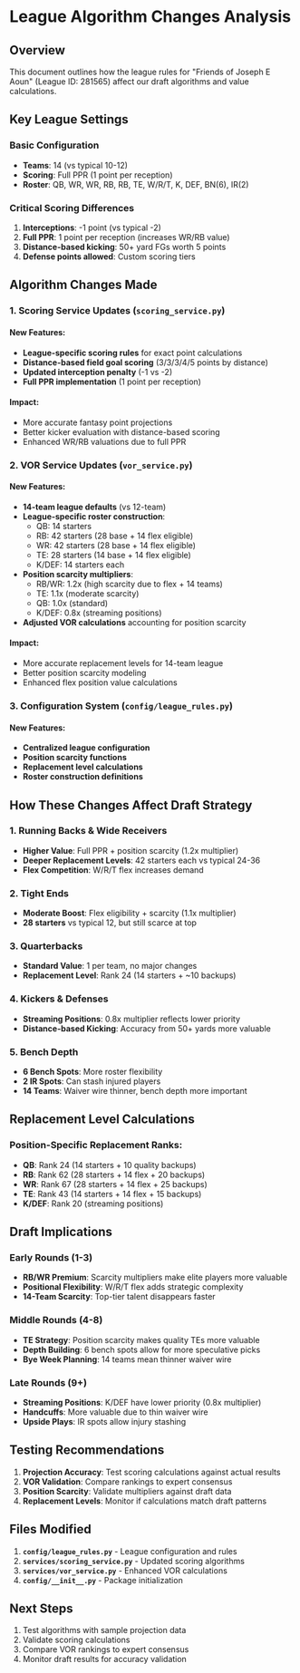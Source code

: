 # League Algorithm Changes Analysis

## Overview
This document outlines how the league rules for "Friends of Joseph E Aoun" (League ID: 281565) affect our draft algorithms and value calculations.

## Key League Settings

### Basic Configuration
- **Teams**: 14 (vs typical 10-12)
- **Scoring**: Full PPR (1 point per reception)
- **Roster**: QB, WR, WR, RB, RB, TE, W/R/T, K, DEF, BN(6), IR(2)

### Critical Scoring Differences
1. **Interceptions**: -1 point (vs typical -2)
2. **Full PPR**: 1 point per reception (increases WR/RB value)
3. **Distance-based kicking**: 50+ yard FGs worth 5 points
4. **Defense points allowed**: Custom scoring tiers

## Algorithm Changes Made

### 1. Scoring Service Updates (`scoring_service.py`)

#### New Features:
- **League-specific scoring rules** for exact point calculations
- **Distance-based field goal scoring** (3/3/3/4/5 points by distance)
- **Updated interception penalty** (-1 vs -2)
- **Full PPR implementation** (1 point per reception)

#### Impact:
- More accurate fantasy point projections
- Better kicker evaluation with distance-based scoring
- Enhanced WR/RB valuations due to full PPR

### 2. VOR Service Updates (`vor_service.py`)

#### New Features:
- **14-team league defaults** (vs 12-team)
- **League-specific roster construction**:
  - QB: 14 starters
  - RB: 42 starters (28 base + 14 flex eligible)
  - WR: 42 starters (28 base + 14 flex eligible)  
  - TE: 28 starters (14 base + 14 flex eligible)
  - K/DEF: 14 starters each
- **Position scarcity multipliers**:
  - RB/WR: 1.2x (high scarcity due to flex + 14 teams)
  - TE: 1.1x (moderate scarcity)
  - QB: 1.0x (standard)
  - K/DEF: 0.8x (streaming positions)
- **Adjusted VOR calculations** accounting for position scarcity

#### Impact:
- More accurate replacement levels for 14-team league
- Better position scarcity modeling
- Enhanced flex position value calculations

### 3. Configuration System (`config/league_rules.py`)

#### New Features:
- **Centralized league configuration**
- **Position scarcity functions**
- **Replacement level calculations**
- **Roster construction definitions**

## How These Changes Affect Draft Strategy

### 1. Running Backs & Wide Receivers
- **Higher Value**: Full PPR + position scarcity (1.2x multiplier)
- **Deeper Replacement Levels**: 42 starters each vs typical 24-36
- **Flex Competition**: W/R/T flex increases demand

### 2. Tight Ends  
- **Moderate Boost**: Flex eligibility + scarcity (1.1x multiplier)
- **28 starters** vs typical 12, but still scarce at top

### 3. Quarterbacks
- **Standard Value**: 1 per team, no major changes
- **Replacement Level**: Rank 24 (14 starters + ~10 backups)

### 4. Kickers & Defenses
- **Streaming Positions**: 0.8x multiplier reflects lower priority
- **Distance-based Kicking**: Accuracy from 50+ yards more valuable

### 5. Bench Depth
- **6 Bench Spots**: More roster flexibility
- **2 IR Spots**: Can stash injured players
- **14 Teams**: Waiver wire thinner, bench depth more important

## Replacement Level Calculations

### Position-Specific Replacement Ranks:
- **QB**: Rank 24 (14 starters + 10 quality backups)
- **RB**: Rank 62 (28 starters + 14 flex + 20 backups)
- **WR**: Rank 67 (28 starters + 14 flex + 25 backups)
- **TE**: Rank 43 (14 starters + 14 flex + 15 backups)
- **K/DEF**: Rank 20 (streaming positions)

## Draft Implications

### Early Rounds (1-3)
- **RB/WR Premium**: Scarcity multipliers make elite players more valuable
- **Positional Flexibility**: W/R/T flex adds strategic complexity
- **14-Team Scarcity**: Top-tier talent disappears faster

### Middle Rounds (4-8)  
- **TE Strategy**: Position scarcity makes quality TEs more valuable
- **Depth Building**: 6 bench spots allow for more speculative picks
- **Bye Week Planning**: 14 teams mean thinner waiver wire

### Late Rounds (9+)
- **Streaming Positions**: K/DEF have lower priority (0.8x multiplier)
- **Handcuffs**: More valuable due to thin waiver wire
- **Upside Plays**: IR spots allow injury stashing

## Testing Recommendations

1. **Projection Accuracy**: Test scoring calculations against actual results
2. **VOR Validation**: Compare rankings to expert consensus
3. **Position Scarcity**: Validate multipliers against draft data
4. **Replacement Levels**: Monitor if calculations match draft patterns

## Files Modified

1. **`config/league_rules.py`** - League configuration and rules
2. **`services/scoring_service.py`** - Updated scoring algorithms  
3. **`services/vor_service.py`** - Enhanced VOR calculations
4. **`config/__init__.py`** - Package initialization

## Next Steps

1. Test algorithms with sample projection data
2. Validate scoring calculations
3. Compare VOR rankings to expert consensus
4. Monitor draft results for accuracy validation
